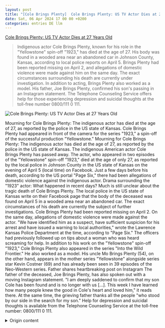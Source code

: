 ```yaml
---
layout: post
title: "[Cole Brings Plenty]  Cole Brings Plenty: US TV Actor Dies at 27 Years Old"
date: Sat, 06 Apr 2024 17 00 00 +0200
categories: entries DE llm
---
```

[ Cole Brings Plenty: US TV Actor Dies at 27 Years Old](https://www.stern.de/lifestyle/leute/cole-brings-plenty--us-seriendarsteller-stirbt-mit-nur-27-jahren-34604948.html)

> Indigenous actor Cole Brings Plenty, known for his role in the "Yellowstone" spin-off "1923," has died at the age of 27. His body was found in a wooded area near an abandoned car in Johnson County, Kansas, according to local police reports on April 5. Brings Plenty had been reported missing on April 2, and allegations of domestic violence were made against him on the same day. The exact circumstances surrounding his death are currently under investigation. In addition to acting, Brings Plenty also worked as a model. His father, Joe Brings Plenty, confirmed his son's passing in an Instagram statement. The Telephone Counseling Service offers help for those experiencing depression and suicidal thoughts at the toll-free number 0800/111 0 111.

![ Cole Brings Plenty: US TV Actor Dies at 27 Years Old](https://image.stern.de/34604952/t/G-/v1/w1440/r1.7778/-/06--us-seriendarsteller-stirbt-mit-nur-27-jahren---16-9---spoton-article-1064388.jpg)

 Mourning for Cole Brings Plenty: The indigenous actor has died at the age of 27, as reported by the police in the US state of Kansas.
Cole Brings Plenty had appeared in front of the camera for the series "1923," a spin-off of the successful production "Yellowstone."
Mourning for Cole Brings Plenty: The indigenous actor has died at the age of 27, as reported by the police in the US state of Kansas.
The indigenous American actor Cole Brings Plenty has passed away. The actor, who appeared in two episodes of the "Yellowstone" spin-off "1923," died at the age of only 27, as reported by the local police in Johnson County in the US state of Kansas on the evening of April 5 (local time) on Facebook. Just a few days before his death, according to the US portal "Page Six," there had been allegations of domestic violence against the indigenous actor.
Drama surrounding the "1923" actor: What happened in recent days?
Much is still unclear about the tragic death of Cole Brings Plenty. The local police in the US state of Kansas write on their Facebook page that the body of the deceased was found on April 5 in a wooded area near an abandoned car. The exact circumstances of his death are currently the subject of further investigations.
Cole Brings Plenty had been reported missing on April 2. On the same day, allegations of domestic violence were made against the actor. "We have identified him as a suspect, have sufficient suspicion for his arrest and have issued a warning to local authorities," wrote the Lawrence Kansas Police Department at the time, according to "Page Six." The officers had previously followed up on tips about a woman who was heard screaming for help.
In addition to his work on the "Yellowstone" spin-off "1923," Cole Brings Plenty also appeared in the series "Into the Wild Frontier." He also worked as a model. His uncle Mo Brings Plenty (54), on the other hand, appears in the mother series "Yellowstone" alongside series star Kevin Costner (69) and has already been seen in 39 episodes of the Neo-Western series.
Father shares heartbreaking post on Instagram
The father of the deceased, Joe Brings Plenty, has also spoken out with a moving Instagram statement. "I am deeply saddened to confirm that my son Cole has been found and is no longer with us [...]. This week I have learned how many people knew the good in Cole's heart and loved him," it reads there. At the same time, the grieving father thanks all the people "who stood by our side in the search for my son."
Help for depression and suicidal thoughts is available from the Telephone Counseling Service at the toll-free number: 0800/111 0 111.

<details>
  <summary>Origin content</summary>
  ---
layout: post
title: " [Cole Brings Plenty] Cole Brings Plenty: US-Seriendarsteller stirbt mit nur 27 Jahren"
date: Sat, 06 Apr 2024 17:00:00 +0200
categories: entries DE
---
[Cole Brings Plenty: US-Seriendarsteller stirbt mit nur 27 Jahren](https://www.stern.de/lifestyle/leute/cole-brings-plenty--us-seriendarsteller-stirbt-mit-nur-27-jahren-34604948.html)

![Cole Brings Plenty: US-Seriendarsteller stirbt mit nur 27 Jahren](https://image.stern.de/34604952/t/G-/v1/w1440/r1.7778/-/06--us-seriendarsteller-stirbt-mit-nur-27-jahren---16-9---spoton-article-1064388.jpg)

Trauer um Cole Brings Plenty: Der indigene Schauspieler ist mit nur 27 Jahren verstorben, wie die Polizei im US-Staat Kansas mitteilte.

Cole Brings Plenty stand unter anderem für die Serie "1923" vor der Kamera, einem Ableger zur Erfolgsproduktion "Yellowstone".

Trauer um Cole Brings Plenty: Der indigene Schauspieler ist mit nur 27 Jahren verstorben, wie die Polizei im US-Staat Kansas mitteilte.

Der indigene US-amerikanische Schauspieler Cole Brings Plenty ist tot. Der Darsteller, der in zwei Episoden des "Yellowstone"-Spin-offs "1923" mitwirkte, verstarb im Alter von nur 27 Jahren, wie die örtliche Polizei im Johnson County im US-Bundesstaat Kansas am Abend des 5. April (Ortszeit) auf Facebook mitteilte. Nur wenige Tage vor seinem Tod waren laut des US-Portals "Page Six" Vorwürfe häuslicher Gewalt gegen den indigenen Schauspieler bekannt geworden.

Drama um "1923"-Darsteller: Was geschah in den vergangenen Tagen?

Vieles an dem tragischen Todesfall von Cole Brings Plenty ist derzeit noch unklar. Die örtliche Polizei im US-Staat Kansas schreibt auf ihrer Facebook-Seite, dass der Körper des Verstorbenen am 5. April in einem Waldstück in der Nähe eines zurückgelassenen PKWs gefunden worden sei. Die genauen Todesumstände seien gegenwärtig Gegenstand weiterer Untersuchungen.

Am 2. April war Cole Brings Plenty zuvor als vermisst gemeldet worden. Ebenfalls an diesem Datum wurden Vorwürfe häuslicher Gewalt gegen den Schauspieler publik. "Wir haben ihn als Verdächtigen identifiziert, haben einen hinreichenden Verdacht für seine Verhaftung und haben eine Warnung an die örtlichen Behörden herausgegeben", schrieb das Lawrence Kansas Police Department damals laut "Page Six" ebenfalls auf Facebook. Die Beamten seien zuvor Hinweisen auf eine namentlich nicht genannte Frau nachgegangen, die um Hilfe geschrien habe.

Cole Brings Plenty war neben seinem Engagement beim "Yellowstone"-Ableger "1923" auch in der Serie "Into the Wild Frontier" zu sehen. Auch als Model war der Darsteller tätig. Sein Onkel Mo Brings Plenty (54) tritt indes in der Mutterserie "Yellowstone" an der Seite von Serienstar Kevin Costner (69) auf, und war bereits in 39 Folgen der Neo-Western-Serie zu sehen.

Vater teilt herzzerreißenden Post auf Instagram

Joe Brings Plenty, der Vater des Verstorbenen, hat sich indes mit einem bewegenden Instagram-Statement zu Wort gemeldet. "Ich bin zutiefst betrübt, bestätigen zu müssen, dass mein Sohn Cole gefunden wurde und nicht mehr bei uns ist [...]. Ich habe in dieser Woche erfahren, wie viele Menschen das Gute in Coles Herzen kannten und ihn liebten", heißt es dort. Zugleich dankt der trauernde Vater allen Menschen, "die uns bei der Suche nach meinem Sohn zur Seite standen".

Hilfe bei Depressionen und Suizidgedanken bietet die Telefonseelsorge unter der kostenlosen Rufnummer: 0800/111 0 111.


</details>
